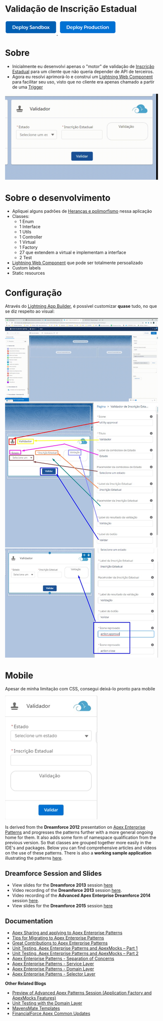 Validação de Inscrição Estadual
==

<a href="https://test.salesforce.com/packaging/installPackage.apexp?p0=04t4x000000Z3QaAAK">
  <img alt="Deploy Sandbox"
       src="./images/deploysandbox.jpg">
</a>

<a href="https://login.salesforce.com/packaging/installPackage.apexp?p0=04t4x000000Z3QaAAK">
  <img alt="Deploy Production"
       src="./images/deployproduction.jpg"/>
</a>

Sobre
==

- Inicialmente eu desenvolvi apenas o "motor" de validação de [Inscrição Estadual](http://www.sintegra.gov.br/insc_est.html) para um cliente que não queria depender de API de terceiros.
- Agora eu resolvi aprimorá-lo e construí um [Lightning Web Component](https://trailhead.salesforce.com/pt-BR/content/learn/modules/lightning-web-components-basics) para facilitar seu uso, visto que no cliente era apenas chamado a partir de uma [Trigger](https://trailhead.salesforce.com/pt-BR/content/learn/modules/apex_triggers/apex_triggers_intro)

<img alt="" src="./images/exemploValido.gif"/>

Sobre o desenvolvimento
==

- Apliquei alguns padrões de [Heranças e polimorfismo](https://developer.salesforce.com/docs/atlas.en-us.apexcode.meta/apexcode/apex_classes_example.htm) nessa aplicação
- Classes:
  - 1 Enum
  - 1 Interface
  - 1 Utils
  - 1 Controller
  - 1 Virtual
  - 1 Factory
  - 27 que extendem a virtual e implementam a interface
  - 2 Test
- [Lightning Web Component](https://trailhead.salesforce.com/pt-BR/content/learn/modules/lightning-web-components-basics) que pode ser totalmente persoalizado
- Custom labels
- Static resources

Configuração
==

Através do [Lightning App Builder](https://help.salesforce.com/articleView?id=lightning_app_builder_customize_lex_pages.htm&type=5), é possível customizar **quase** tudo, no que se diz respeito ao visual:

<img alt="" src="./images/appBuilder.gif"/>

<img alt="" src="./images/configuracaoApp1.jpg"/>

<img alt="" src="./images/configuracaoApp2.jpg"/>

Mobile
==

Apesar de minha limitação com CSS, consegui deixá-lo pronto para mobile

<img alt="" src="./images/telaMobile.jpg"/>



 
  
  
  
  
  
  
  

Is derived from the **Dreamforce 2012** presentation on [Apex Enterprise Patterns](https://github.com/financialforcedev/df12-apex-enterprise-patterns) and progresses the patterns further with a more general ongoing home for them. It also adds some form of namespace qualification from the previous version. So that classes are grouped together more easily in the IDE's and packages. Below you can find comprehensive articles and videos on the use of these patterns. There is also a **working sample application** illustrating the patterns [here](https://github.com/apex-enterprise-patterns/fflib-apex-common-samplecode).

Dreamforce Session and Slides
-----------------------------

- View slides for the **Dreamforce 2013** session [here](https://docs.google.com/file/d/0B6brfGow3cD8RVVYc1dCX2s0S1E/edit) 
- Video recording of the **Dreamforce 2013** session [here](http://www.youtube.com/watch?v=qlq46AEAlLI).
- Video recording of the **Advanced Apex Enterprise Dreamforce 2014** session [here](http://dreamforce.vidyard.com/watch/7QtP2628KmtXfmiwI-7B1w%20).
- View slides for the **Dreamforce 2015** session [here](http://www.slideshare.net/andyinthecloud/building-strong-foundations-apex-enterprise-patterns)

Documentation
-------------

- [Apex Sharing and applying to Apex Enterprise Patterns](http://andyinthecloud.com/2016/01/10/apex-sharing-and-applying-to-apex-enterprise-patterns/)
- [Tips for Migrating to Apex Enterprise Patterns](http://andyinthecloud.com/2015/09/30/tips-for-migrating-to-apex-enterprise-patterns/)
- [Great Contributions to Apex Enterprise Patterns](http://andyinthecloud.com/2015/07/25/great-contributions-to-apex-enterprise-patterns/)
- [Unit Testing, Apex Enterprise Patterns and ApexMocks – Part 1](http://andyinthecloud.com/2015/03/22/unit-testing-with-apex-enterprise-patterns-and-apexmocks-part-1/)
- [Unit Testing, Apex Enterprise Patterns and ApexMocks – Part 2](http://andyinthecloud.com/2015/03/29/unit-testing-apex-enterprise-patterns-and-apexmocks-part-2/)
- [Apex Enterprise Patterns - Separation of Concerns](http://wiki.developerforce.com/page/Apex_Enterprise_Patterns_-_Separation_of_Concerns)
- [Apex Enterprise Patterns - Service Layer](http://wiki.developerforce.com/page/Apex_Enterprise_Patterns_-_Service_Layer)
- [Apex Enterprise Patterns - Domain Layer](http://wiki.developerforce.com/page/Apex_Enterprise_Patterns_-_Domain_Layer)
- [Apex Enterprise Patterns - Selector Layer](https://github.com/financialforcedev/df12-apex-enterprise-patterns#data-mapper-selector)

**Other Related Blogs**

- [Preview of Advanced Apex Patterns Session (Application Factory and ApexMocks Features)](http://andyinthecloud.com/2014/08/26/preview-of-advanced-apex-enterprise-patterns-session/)
- [Unit Testing with the Domain Layer](http://andyinthecloud.com/2014/03/23/unit-testing-with-the-domain-layer/)
- [MavensMate Templates](http://andyinthecloud.com/2014/05/23/mavensmate-templates-and-apex-enterprise-patterns/)
- [FinancialForce Apex Common Updates](http://andyinthecloud.com/2014/06/28/financialforce-apex-common-updates/)

